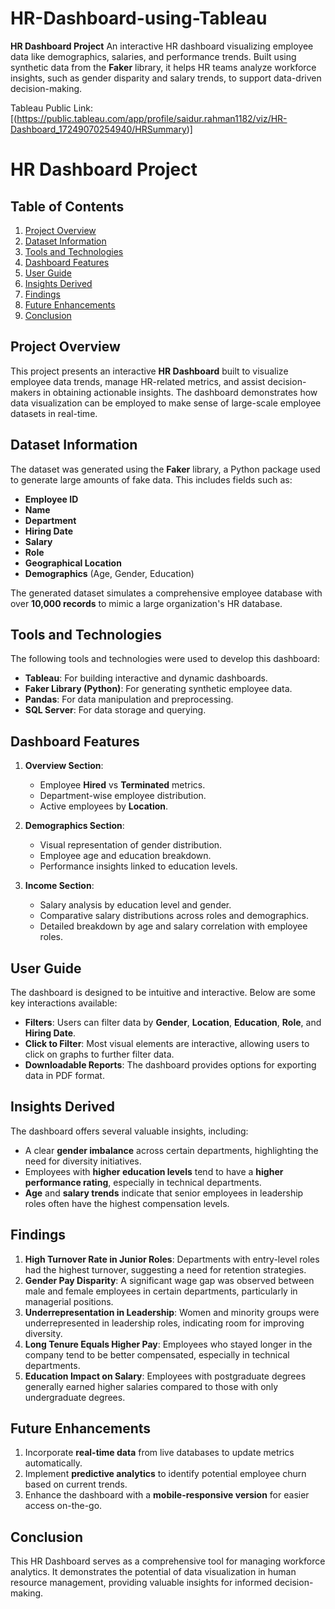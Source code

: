 # HR-Dashboard-using-Tableau
**HR Dashboard Project**  An interactive HR dashboard visualizing employee data like demographics, salaries, and performance trends. Built using synthetic data from the **Faker** library, it helps HR teams analyze workforce insights, such as gender disparity and salary trends, to support data-driven decision-making.

Tableau Public Link: [(https://public.tableau.com/app/profile/saidur.rahman1182/viz/HR-Dashboard_17249070254940/HRSummary)]

# HR Dashboard Project

## Table of Contents
1. [Project Overview](#overview)
2. [Dataset Information](#dataset)
3. [Tools and Technologies](#tools)
4. [Dashboard Features](#features)
5. [User Guide](#user-guide)
6. [Insights Derived](#insights)
7. [Findings](#findings)
8. [Future Enhancements](#enhancements)
9. [Conclusion](#conclusion)

## Project Overview <a name="overview"></a>
This project presents an interactive **HR Dashboard** built to visualize employee data trends, manage HR-related metrics, and assist decision-makers in obtaining actionable insights. The dashboard demonstrates how data visualization can be employed to make sense of large-scale employee datasets in real-time.

## Dataset Information <a name="dataset"></a>
The dataset was generated using the **Faker** library, a Python package used to generate large amounts of fake data. This includes fields such as:
- **Employee ID**
- **Name**
- **Department**
- **Hiring Date**
- **Salary**
- **Role**
- **Geographical Location**
- **Demographics** (Age, Gender, Education)

The generated dataset simulates a comprehensive employee database with over **10,000 records** to mimic a large organization's HR database.

## Tools and Technologies <a name="tools"></a>
The following tools and technologies were used to develop this dashboard:
- **Tableau**: For building interactive and dynamic dashboards.
- **Faker Library (Python)**: For generating synthetic employee data.
- **Pandas**: For data manipulation and preprocessing.
- **SQL Server**: For data storage and querying.

## Dashboard Features <a name="features"></a>
1. **Overview Section**:
   - Employee **Hired** vs **Terminated** metrics.
   - Department-wise employee distribution.
   - Active employees by **Location**.

2. **Demographics Section**:
   - Visual representation of gender distribution.
   - Employee age and education breakdown.
   - Performance insights linked to education levels.

3. **Income Section**:
   - Salary analysis by education level and gender.
   - Comparative salary distributions across roles and demographics.
   - Detailed breakdown by age and salary correlation with employee roles.

## User Guide <a name="user-guide"></a>
The dashboard is designed to be intuitive and interactive. Below are some key interactions available:
- **Filters**: Users can filter data by **Gender**, **Location**, **Education**, **Role**, and **Hiring Date**.
- **Click to Filter**: Most visual elements are interactive, allowing users to click on graphs to further filter data.
- **Downloadable Reports**: The dashboard provides options for exporting data in PDF format.

## Insights Derived <a name="insights"></a>
The dashboard offers several valuable insights, including:
- A clear **gender imbalance** across certain departments, highlighting the need for diversity initiatives.
- Employees with **higher education levels** tend to have a **higher performance rating**, especially in technical departments.
- **Age** and **salary trends** indicate that senior employees in leadership roles often have the highest compensation levels.

## Findings <a name="findings"></a>
1. **High Turnover Rate in Junior Roles**: Departments with entry-level roles had the highest turnover, suggesting a need for retention strategies.
2. **Gender Pay Disparity**: A significant wage gap was observed between male and female employees in certain departments, particularly in managerial positions.
3. **Underrepresentation in Leadership**: Women and minority groups were underrepresented in leadership roles, indicating room for improving diversity.
4. **Long Tenure Equals Higher Pay**: Employees who stayed longer in the company tend to be better compensated, especially in technical departments.
5. **Education Impact on Salary**: Employees with postgraduate degrees generally earned higher salaries compared to those with only undergraduate degrees.

## Future Enhancements <a name="enhancements"></a>
1. Incorporate **real-time data** from live databases to update metrics automatically.
2. Implement **predictive analytics** to identify potential employee churn based on current trends.
3. Enhance the dashboard with a **mobile-responsive version** for easier access on-the-go.

## Conclusion <a name="conclusion"></a>
This HR Dashboard serves as a comprehensive tool for managing workforce analytics. It demonstrates the potential of data visualization in human resource management, providing valuable insights for informed decision-making.
